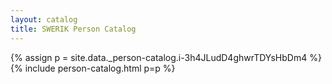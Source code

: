 ```yaml
---
layout: catalog
title: SWERIK Person Catalog
---
```

{% assign p = site.data._person-catalog.i-3h4JLudD4ghwrTDYsHbDm4 %}
{% include person-catalog.html p=p %}

